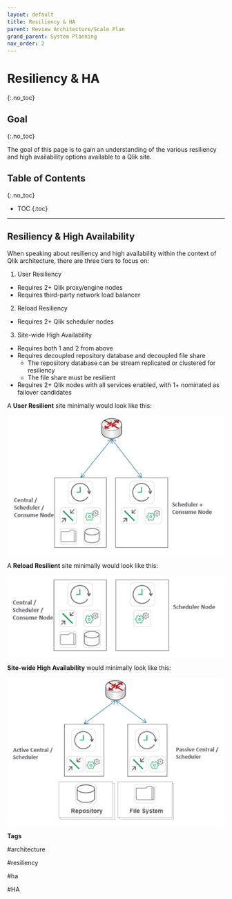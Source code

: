 ```yaml
---
layout: default
title: Resiliency & HA
parent: Review Architecture/Scale Plan
grand_parent: System Planning
nav_order: 2
---
```


# Resiliency & HA
{:.no_toc}

## Goal
{:.no_toc}

The goal of this page is to gain an understanding of the various resiliency and high availability options available to a Qlik site.

## Table of Contents
{:.no_toc}

* TOC
{:toc}

-------------------------

## Resiliency & High Availability

When speaking about resiliency and high availability within the context of Qlik architecture, there are three tiers to focus on:

1. User Resiliency
  - Requires 2+ Qlik proxy/engine nodes
  - Requires third-party network load balancer
  
2. Reload Resiliency
  - Requires 2+ Qlik scheduler nodes
  
3. Site-wide High Availability
  - Requires both 1 and 2 from above
  - Requires decoupled repository database and decoupled file share
    - The repository database can be stream replicated or clustered for resiliency
    - The file share must be resilient
  - Requires 2+ Qlik nodes with all services enabled, with 1+ nominated as failover candidates
  
A **User Resilient** site minimally would look like this:

[![architecture-user_resilient.png](images/architecture-user_resilient.png)](https://raw.githubusercontent.com/eapowertools/qs-admin-playbook/master/docs/system_planning/review_architecture_scale_plan/images/architecture-user_resilient.png)

A **Reload Resilient** site minimally would look like this:

[![architecture-reload_resilient.png](images/architecture-reload_resilient.png)](https://raw.githubusercontent.com/eapowertools/qs-admin-playbook/master/docs/system_planning/review_architecture_scale_plan/images/architecture-reload_resilient.png)

**Site-wide High Availability** would minimally look like this:

[![architecture-site_resilient.png](images/architecture-site_resilient.png)](https://raw.githubusercontent.com/eapowertools/qs-admin-playbook/master/docs/system_planning/review_architecture_scale_plan/images/architecture-site_resilient.png)

**Tags**

#architecture

#resiliency

#ha

#HA

&nbsp;
